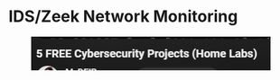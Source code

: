 # IDS/Zeek Network Monitoring

<figure><img src=".gitbook/assets/image.png" alt=""><figcaption></figcaption></figure>
